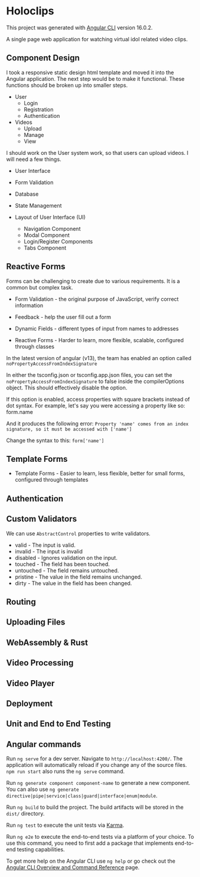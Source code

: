 # Holoclips

This project was generated with [Angular CLI](https://github.com/angular/angular-cli) version 16.0.2.

A single page web application for watching virtual idol related video clips.

## Component Design
I took a responsive static design html template and moved it into the Angular application. The next step would be to make it functional. These functions should be broken up into smaller steps.

* User
  * Login
  * Registration
  * Authentication
* Videos
  * Upload
  * Manage
  * View

I should work on the User system work, so that users can upload videos. I will need a few things.

* User Interface
* Form Validation
* Database
* State Management

* Layout of User Interface (UI)
  * Navigation Component
  * Modal Component
  * Login/Register Components
  * Tabs Component
## Reactive Forms
Forms can be challenging to create due to various requirements. It is a common but complex task.

* Form Validation - the original purpose of JavaScript, verify correct information
* Feedback - help the user fill out a form
* Dynamic Fields - different types of input from names to addresses

* Reactive Forms - Harder to learn, more flexible, scalable, configured through classes

In the latest version of angular (v13), the team has enabled an option called ```noPropertyAccessFromIndexSignature```

In either the tsconfig.json or tsconfig.app.json files, you can set the ```noPropertyAccessFromIndexSignature``` to false inside the compilerOptions object. This should effectively disable the option.

If this option is enabled, access properties with square brackets instead of dot syntax. For example, let's say you were accessing a property like so: form.name

And it produces the following error: ```Property 'name' comes from an index signature, so it must be accessed with ['name']```

Change the syntax to this: ```form['name']```



## Template Forms

* Template Forms - Easier to learn, less flexible, better for small forms, configured through templates

## Authentication

## Custom Validators

We can use ```AbstractControl``` properties to write validators.
* valid - The input is valid.
* invalid - The input is invalid
* disabled - Ignores validation on the input.
* touched - The field has been touched.
* untouched - The field remains untouched.
* pristine - The value in the field remains unchanged.
* dirty - The value in the field has been changed.

## Routing

## Uploading Files

## WebAssembly & Rust

## Video Processing

## Video Player

## Deployment

## Unit and End to End Testing

## Angular commands

Run `ng serve` for a dev server. Navigate to `http://localhost:4200/`. The application will automatically reload if you change any of the source files.
`npm run start` also runs the `ng serve` command.


Run `ng generate component component-name` to generate a new component. You can also use `ng generate directive|pipe|service|class|guard|interface|enum|module`.


Run `ng build` to build the project. The build artifacts will be stored in the `dist/` directory.


Run `ng test` to execute the unit tests via [Karma](https://karma-runner.github.io).


Run `ng e2e` to execute the end-to-end tests via a platform of your choice. To use this command, you need to first add a package that implements end-to-end testing capabilities.


To get more help on the Angular CLI use `ng help` or go check out the [Angular CLI Overview and Command Reference](https://angular.io/cli) page.

